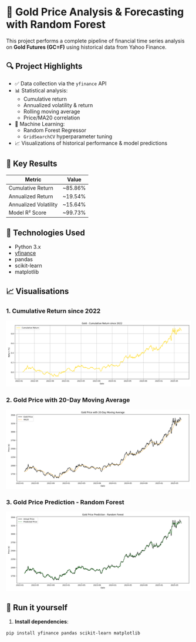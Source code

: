 # 🧠 Gold Price Analysis & Forecasting with Random Forest

This project performs a complete pipeline of financial time series analysis on **Gold Futures (GC=F)** using historical data from Yahoo Finance.

## 🔍 Project Highlights

- ✅ Data collection via the `yfinance` API
- 📊 Statistical analysis:
  - Cumulative return
  - Annualized volatility & return
  - Rolling moving average
  - Price/MA20 correlation
- 🌲 Machine Learning:
  - Random Forest Regressor
  - `GridSearchCV` hyperparameter tuning
- 📈 Visualizations of historical performance & model predictions

## 📌 Key Results

| Metric                | Value     |
|----------------------|-----------|
| Cumulative Return     | ~85.86%   |
| Annualized Return     | ~19.54%   |
| Annualized Volatility | ~15.64%   |
| Model R² Score        | ~99.73%   |

## 🧰 Technologies Used

- Python 3.x
- [yfinance](https://pypi.org/project/yfinance/)
- pandas
- scikit-learn
- matplotlib

## 📈 Visualisations

### 1. Cumulative Return since 2022
![Cumulative Return](cumulative_return.png)

### 2. Gold Price with 20-Day Moving Average
![Gold Historical](historical.png)

### 3. Gold Price Prediction - Random Forest
![Gold Forecast](prediction.png)



## 🚀 Run it yourself

1. **Install dependencies**:

```bash
pip install yfinance pandas scikit-learn matplotlib




